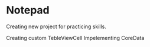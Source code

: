 # Notepad
Creating new project for practicing skills.


Creating custom TebleViewCell
Impelementing CoreData
